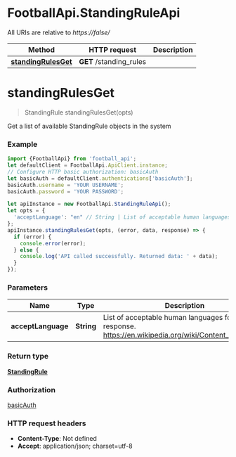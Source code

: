 # FootballApi.StandingRuleApi

All URIs are relative to *https://false/*

Method | HTTP request | Description
------------- | ------------- | -------------
[**standingRulesGet**](StandingRuleApi.md#standingRulesGet) | **GET** /standing_rules | 

<a name="standingRulesGet"></a>
# **standingRulesGet**
> StandingRule standingRulesGet(opts)



Get a list of available StandingRule objects in the system

### Example
```javascript
import {FootballApi} from 'football_api';
let defaultClient = FootballApi.ApiClient.instance;
// Configure HTTP basic authorization: basicAuth
let basicAuth = defaultClient.authentications['basicAuth'];
basicAuth.username = 'YOUR USERNAME';
basicAuth.password = 'YOUR PASSWORD';

let apiInstance = new FootballApi.StandingRuleApi();
let opts = { 
  'acceptLanguage': "en" // String | List of acceptable human languages for response. https://en.wikipedia.org/wiki/Content_negotiation
};
apiInstance.standingRulesGet(opts, (error, data, response) => {
  if (error) {
    console.error(error);
  } else {
    console.log('API called successfully. Returned data: ' + data);
  }
});
```

### Parameters

Name | Type | Description  | Notes
------------- | ------------- | ------------- | -------------
 **acceptLanguage** | **String**| List of acceptable human languages for response. https://en.wikipedia.org/wiki/Content_negotiation | [optional] [default to en]

### Return type

[**StandingRule**](StandingRule.md)

### Authorization

[basicAuth](../README.md#basicAuth)

### HTTP request headers

 - **Content-Type**: Not defined
 - **Accept**: application/json; charset=utf-8

